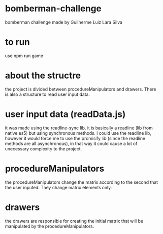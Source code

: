 # bomberman-challenge
bomberman challenge made by Guilherme Luiz Lara Silva 

# to run
use npm run game

# about the structre
the project is divided between procedureManipulators and drawers. There is also a structure to read user input data.

# user input data (readData.js)
it was made using the readline-sync lib. it is basically a readline (lib from native es5) but using synchronous methods. I could use the readline lib, however it would force me to use the promisify lib (since the readline methods are all asynchronous), in that way it could cause a lot of unecessary complexity to the project.

# procedureManipulators
the procedureManipulators change the matrix according to the second that the user inputed. They change matrix elements only.

# drawers
the drawers are responsible for creating the initial matrix that will be manipulated by the procedureManipulators.
